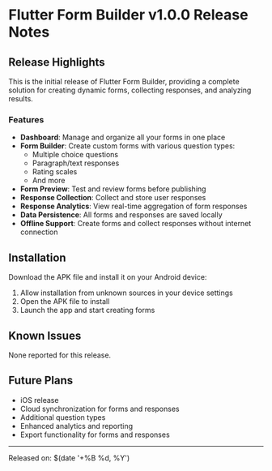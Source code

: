 # Flutter Form Builder v1.0.0 Release Notes

## Release Highlights

This is the initial release of Flutter Form Builder, providing a complete solution for creating dynamic forms, collecting responses, and analyzing results.

### Features
- **Dashboard**: Manage and organize all your forms in one place
- **Form Builder**: Create custom forms with various question types:
  - Multiple choice questions
  - Paragraph/text responses
  - Rating scales
  - And more
- **Form Preview**: Test and review forms before publishing
- **Response Collection**: Collect and store user responses
- **Response Analytics**: View real-time aggregation of form responses
- **Data Persistence**: All forms and responses are saved locally
- **Offline Support**: Create forms and collect responses without internet connection

## Installation

Download the APK file and install it on your Android device:

1. Allow installation from unknown sources in your device settings
2. Open the APK file to install
3. Launch the app and start creating forms

## Known Issues

None reported for this release.

## Future Plans

- iOS release
- Cloud synchronization for forms and responses
- Additional question types
- Enhanced analytics and reporting
- Export functionality for forms and responses

---

Released on: $(date '+%B %d, %Y') 